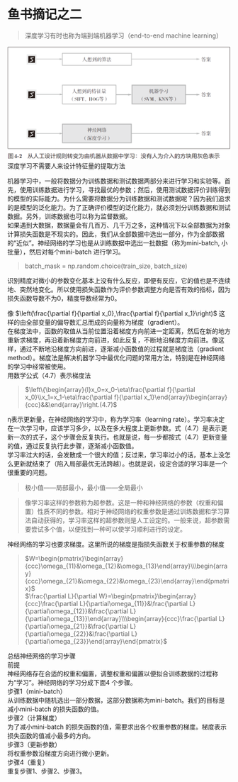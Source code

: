 # 鱼书摘记之二
>深度学习有时也称为端到端机器学习（end-to-end machine learning）

![alt text](learn/image.png ':size=600')  
深度学习不需要人来设计特征量的提取方法  
  
机器学习中，一般将数据分为训练数据和测试数据两部分来进行学习和实验等。首先，使用训练数据进行学习，寻找最优的参数；然后，使用测试数据评价训练得到的模型的实际能力。为什么需要将数据分为训练数据和测试数据呢？因为我们追求的是模型的泛化能力。为了正确评价模型的泛化能力，就必须划分训练数据和测试数据。另外，训练数据也可以称为监督数据。  
如果遇到大数据，数据量会有几百万、几千万之多，这种情况下以全部数据为对象计算损失函数是不现实的。因此，我们从全部数据中选出一部分，作为全部数据的“近似”。神经网络的学习也是从训练数据中选出一批数据（称为mini-batch, 小批量），然后对每个mini-batch 进行学习。  
>batch_mask = np.random.choice(train_size, batch_size)

识别精度对微小的参数变化基本上没有什么反应，即便有反应，它的值也是不连续地、突然地变化。所以使用损失函数作为评价参数调整方向是否有效的指标，因为损失函数导数不为0，精度导数经常为0。  
  
像
$\left(\frac{\partial f}{\partial x_0},\frac{\partial f}{\partial x_1}\right)$
这样的由全部变量的偏导数汇总而成的向量称为梯度（gradient）。  
在梯度法中，函数的取值从当前位置沿着梯度方向前进一定距离，然后在新的地方重新求梯度，再沿着新梯度方向前进，如此反复，不断地沿梯度方向前进。像这样，通过不断地沿梯度方向前进，逐渐减小函数值的过程就是梯度法（gradient method）。梯度法是解决机器学习中最优化问题的常用方法，特别是在神经网络的学习中经常被使用。  
用数学公式（4.7）表示梯度法  
>$\left\{\begin{array}{l}x_0=x_0-\eta\frac{\partial f}{\partial x_0}\\x_1=x_1-\eta\frac{\partial f}{\partial x_1}\end{array}\begin{array}{ccc}&&\end{array}\right.(4.7)$

η表示更新量，在神经网络的学习中，称为学习率（learning rate）。学习率决定在一次学习中，应该学习多少，以及在多大程度上更新参数。式（4.7）是表示更新一次的式子，这个步骤会反复执行。也就是说，每一步都按式（4.7）更新变量的值，通过反复执行此步骤，逐渐减小函数值。  
学习率过大的话，会发散成一个很大的值；反过来，学习率过小的话，基本上没怎么更新就结束了（陷入局部最优无法跨越）。也就是说，设定合适的学习率是一个很重要的问题。
>极小值——局部最小，最小值——全局最小

>像学习率这样的参数称为超参数。这是一种和神经网络的参数（权重和偏置）性质不同的参数。相对于神经网络的权重参数是通过训练数据和学习算法自动获得的，学习率这样的超参数则是人工设定的。一般来说，超参数需要尝试多个值，以便找到一种可以使学习顺利进行的设定。  

神经网络的学习也要求梯度。这里所说的梯度是指损失函数关于权重参数的梯度  
>$W=\begin{pmatrix}\begin{array}{ccc}\omega_{11}&\omega_{12}&\omega_{13}\end{array}\\\begin{array}{ccc}\omega_{21}&\omega_{22}&\omega_{23}\end{array}\end{pmatrix}$  
$\frac{\partial L}{\partial W}=\begin{pmatrix}\begin{array}{ccc}\frac{\partial L}{\partial\omega_{11}}&\frac{\partial L}{\partial\omega_{12}}&\frac{\partial L}{\partial\omega_{13}}\end{array}\\\begin{array}{ccc}\frac{\partial L}{\partial\omega_{21}}&\frac{\partial L}{\partial\omega_{22}}&\frac{\partial L}{\partial\omega_{23}}\end{array}\end{pmatrix}$ 

总结神经网络的学习步骤  
前提  
神经网络存在合适的权重和偏置，调整权重和偏置以便拟合训练数据的过程称为“学习”。神经网络的学习分成下面4 个步骤。  
步骤1（mini-batch）  
从训练数据中随机选出一部分数据，这部分数据称为mini-batch。我们的目标是减小mini-batch 的损失函数的值。  
步骤2（计算梯度）  
为了减小mini-batch 的损失函数的值，需要求出各个权重参数的梯度。梯度表示损失函数的值减小最多的方向。  
步骤3（更新参数）  
将权重参数沿梯度方向进行微小更新。  
步骤4（重复）  
重复步骤1、步骤2、步骤3。  


